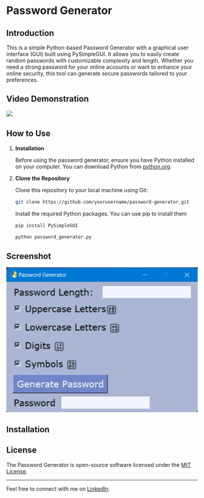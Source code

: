 # Password Generator

## Introduction

This is a simple Python-based Password Generator with a graphical user interface (GUI) built using PySimpleGUI. It allows you to easily create random passwords with customizable complexity and length. Whether you need a strong password for your online accounts or want to enhance your online security, this tool can generate secure passwords tailored to your preferences.

## Video Demonstration

<img src="
https://github.com/olonisakindavid/CodeAlpha_Password_Generator/assets/66315270/e7a627a6-cac1-4c5a-bd69-336b45be3a5d" width="400">

## How to Use

1. **Installation**

   Before using the password generator, ensure you have Python installed on your computer. You can download Python from [python.org](https://www.python.org/downloads/).

2. **Clone the Repository**

   Clone this repository to your local machine using Git:

   ```bash
   git clone https://github.com/yourusername/password-generator.git
   ```

   Install the required Python packages. You can use pip to install them

   ```bash
   pip install PySimpleGUI
   ```

   ```bash
   python password_generator.py

   ```

## Screenshot

![Password Generator Screenshot](password%20generator.png)

## Installation

## License

The Password Generator is open-source software licensed under the [MIT License](https://opensource.org/licenses/MIT).

---

Feel free to connect with me on [LinkedIn](https://www.linkedin.com/in/olonisakin-david).
